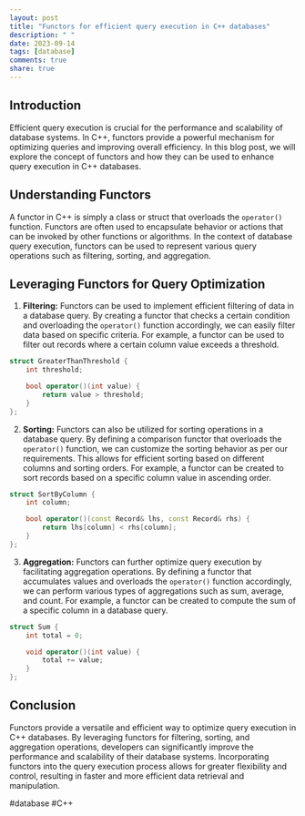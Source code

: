 ```yaml
---
layout: post
title: "Functors for efficient query execution in C++ databases"
description: " "
date: 2023-09-14
tags: [database]
comments: true
share: true
---
```


## Introduction
Efficient query execution is crucial for the performance and scalability of database systems. In C++, functors provide a powerful mechanism for optimizing queries and improving overall efficiency. In this blog post, we will explore the concept of functors and how they can be used to enhance query execution in C++ databases.

## Understanding Functors
A functor in C++ is simply a class or struct that overloads the `operator()` function. Functors are often used to encapsulate behavior or actions that can be invoked by other functions or algorithms. In the context of database query execution, functors can be used to represent various query operations such as filtering, sorting, and aggregation.

## Leveraging Functors for Query Optimization
1. **Filtering:** Functors can be used to implement efficient filtering of data in a database query. By creating a functor that checks a certain condition and overloading the `operator()` function accordingly, we can easily filter data based on specific criteria. For example, a functor can be used to filter out records where a certain column value exceeds a threshold.

```cpp
struct GreaterThanThreshold {
    int threshold;

    bool operator()(int value) {
        return value > threshold;
    }
};

```

2. **Sorting:** Functors can also be utilized for sorting operations in a database query. By defining a comparison functor that overloads the `operator()` function, we can customize the sorting behavior as per our requirements. This allows for efficient sorting based on different columns and sorting orders. For example, a functor can be created to sort records based on a specific column value in ascending order.

```cpp
struct SortByColumn {
    int column;

    bool operator()(const Record& lhs, const Record& rhs) {
        return lhs[column] < rhs[column];
    }
};
```

3. **Aggregation:** Functors can further optimize query execution by facilitating aggregation operations. By defining a functor that accumulates values and overloads the `operator()` function accordingly, we can perform various types of aggregations such as sum, average, and count. For example, a functor can be created to compute the sum of a specific column in a database query.

```cpp
struct Sum {
    int total = 0;

    void operator()(int value) {
        total += value;
    }
};
```

## Conclusion
Functors provide a versatile and efficient way to optimize query execution in C++ databases. By leveraging functors for filtering, sorting, and aggregation operations, developers can significantly improve the performance and scalability of their database systems. Incorporating functors into the query execution process allows for greater flexibility and control, resulting in faster and more efficient data retrieval and manipulation.

#database #C++